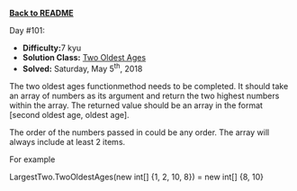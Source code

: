 ﻿<a href=https://github.com/hlais/Kata---a---Day><b>Back to README</b><a>

Day #101: 

* <b>Difficulty:</b>7 kyu
* <b>Solution Class:</b> [Two Oldest Ages](Two%20Oldest%20Ages.cs)
* <b>Solved:</b> Saturday, May 5<sup>th</sup>, 2018

The two oldest ages functionmethod needs to be completed. It should take an array of numbers as its argument and return the two highest numbers within the array. The returned value should be an array in the format [second oldest age, oldest age].

The order of the numbers passed in could be any order. The array will always include at least 2 items.

For example

LargestTwo.TwoOldestAges(new int[] {1, 2, 10, 8}) = new int[] {8, 10}
